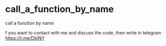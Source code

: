 # call_a_function_by_name
call a function by name

f you want to contact with me and discuss the code, then write in telegram https://t.me/DblNY
